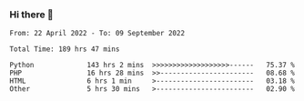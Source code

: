 ### Hi there 👋

<!--START_SECTION:waka-->

```text
From: 22 April 2022 - To: 09 September 2022

Total Time: 189 hrs 47 mins

Python             143 hrs 2 mins  >>>>>>>>>>>>>>>>>>>------   75.37 %
PHP                16 hrs 28 mins  >>-----------------------   08.68 %
HTML               6 hrs 1 min     >------------------------   03.18 %
Other              5 hrs 30 mins   >------------------------   02.90 %
```

<!--END_SECTION:waka-->

<!--
**umarfarouk98/umarfarouk98** is a ✨ _special_ ✨ repository because its `README.md` (this file) appears on your GitHub profile.

Here are some ideas to get you started:

- 🔭 I’m currently working on ...
- 🌱 I’m currently learning ...
- 👯 I’m looking to collaborate on ...
- 🤔 I’m looking for help with ...
- 💬 Ask me about ...
- 📫 How to reach me: ...
- 😄 Pronouns: ...
- ⚡ Fun fact: ...
-->
